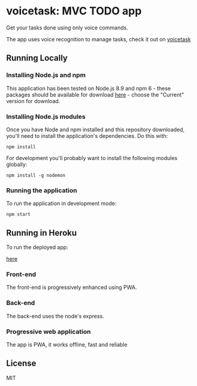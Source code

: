# voicetask: MVC TODO app
Get your tasks done using only voice commands.

The app uses voice recognition to manage tasks,
check it out on [voicetask](https://evening-escarpment-81214.herokuapp.com/)

## Running Locally

### Installing Node.js and npm

This application has been tested on Node.js 8.9 and npm 6 - these packages should
be available for download [here](https://nodejs.org/en/) - choose the "Current"
version for download.

### Installing Node.js modules

Once you have Node and npm installed and this repository downloaded, you'll need
to install the application's dependencies. Do this with:

    npm install

For development you'll probably want to install the following modules globally:

    npm install -g nodemon

### Running the application

To run the application in development mode:

  	npm start

## Running in Heroku

To run the deployed app:

[here](https://evening-escarpment-81214.herokuapp.com)

### Front-end

The front-end is progressively enhanced using PWA.

### Back-end

The back-end uses the node's express.

### Progressive web application

The app is PWA, it works offline, fast and reliable

## License

MIT
